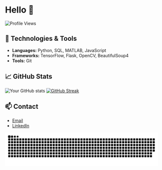 <!--
**ksadowy/ksadowy** is a ✨ _special_ ✨ repository because its `README.md` (this file) appears on your GitHub profile.

Here are some ideas to get you started:

- 🔭 I’m currently working on ...
- 🌱 I’m currently learning ...
- 👯 I’m looking to collaborate on ...
- 🤔 I’m looking for help with ...
- 💬 Ask me about ...
- 📫 How to reach me: ...
- 😄 Pronouns: ...
- ⚡ Fun fact: ...
-->

# Hello 👋
![Profile Views](https://komarev.com/ghpvc/?username=ksadowy)

## 🔧 Technologies & Tools
- **Languages:** Python, SQL, MATLAB, JavaScript
- **Frameworks:** TensorFlow, Flask, OpenCV, BeautifulSoup4
- **Tools:** Git

## 📈 GitHub Stats
![Your GitHub stats](https://github-readme-stats.vercel.app/api?username=ksadowy&show_icons=true&theme=dark)
[![GitHub Streak](https://github-readme-streak-stats.herokuapp.com/?user=ksadowy)](https://git.io/streak-stats)

## 📫 Contact
- [Email](mailto:krzysztof.sadowy01@gmail.com)
- [LinkedIn](https://www.linkedin.com/in/krzysztof-sadowy-622b27295)


<picture>
  <source media="(prefers-color-scheme: dark)" srcset="https://raw.githubusercontent.com/ksadowy/ksadowy/output/github-snake-dark.svg" />
  <source media="(prefers-color-scheme: light)" srcset="https://raw.githubusercontent.com/ksadowy/ksadowy/output/github-snake.svg" />
  <img alt="github-snake" src="https://raw.githubusercontent.com/ksadowy/ksadowy/output/github-snake.svg" />
</picture>